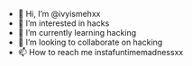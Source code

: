 - 👋 Hi, I’m @ivyismehxx
- 👀 I’m interested in hacks
- 🌱 I’m currently learning hacking
- 💞️ I’m looking to collaborate on hacking
- 📫 How to reach me instafuntimemadnessxx

<!---
ivyismehxx/ivyismehxx is a ✨ special ✨ repository because its `README.md` (this file) appears on your GitHub profile.
You can click the Preview link to take a look at your changes.
--->

